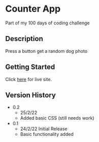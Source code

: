 # Counter App

Part of my 100 days of coding challenge

## Description

Press a button get a random dog photo

## Getting Started

Click [here](https://charlehs.github.io/RandomDogPhoto/) for live site.

## Version History

* 0.2
    * 25/2/22
    * Added basic CSS (still needs work)
* 0.1
    * 24/2/22 Initial Release
    * Basic functionality added
